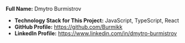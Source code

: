 **Full Name:** Dmytro Burmistrov

-   **Technology Stack for This Project:** JavaScript, TypeScript, React
-   **GitHub Profile:** https://github.com/Burmikk
-   **LinkedIn Profile:** https://www.linkedin.com/in/dmytro-burmistrov
